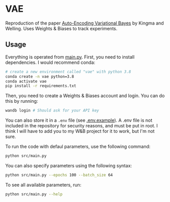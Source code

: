 # VAE

Reproduction of the paper [Auto-Encoding Variational Bayes](https://arxiv.org/abs/1312.6114) by Kingma and Welling. Uses Weights & Biases to track experiments.

## Usage

Everything is operated from [main.py](main.py). First, you need to install dependencies. I would recommend conda:

```bash
# create a new environment called "vae" with python 3.8
conda create -n vae python=3.8
conda activate vae
pip install -r requirements.txt
```

Then, you need to create a Weights & Biases account and login. You can do this by running:

```bash
wandb login # Should ask for your API key
```

You can also store it in a `.env` file (see [.env.example](.env.example)). A .env file is not included in the repository for security reasons, and must be put in root. I think I will have to add you to my W&B project for it to work, but I'm not sure.

To run the code with defaul parameters, use the following command:

```bash
python src/main.py
```

You can also specify parameters using the following syntax:

```bash
python src/main.py --epochs 100 --batch_size 64
```

To see all available parameters, run:

```bash
python src/main.py --help
```